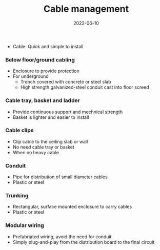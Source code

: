 ﻿---
title: Cable management
date: 2022-06-10
update: 2022-06-16
categories: 
	- Study notes
	- Construction
	- Building services
tags: Electical
description: 
---

- Cable: Quick and simple to install

### Below floor/ground cabling

- Enclosure to provide protection
- For underground
	- Trench covered with concrete or steel slab
	- High strength galvanized-steel conduit cast into floor screed

### Cable tray, basket and ladder

-  Provide continuous support and mechnical strength
- Basket is lighter and easier to install

### Cable clips

- Clip cable to the ceiling slab or wall
- No need cable tray or basket
- When no heavy cable

### Conduit

- Pipe for distribution of small diameter cables
- Plastic or steel

### Trunking

- Rectangular, surface mounted enclosure to carry cables
- Plastic or steel

### Modular wiring

- Prefabriated wiring, avoid the need for conduit
- Simply plug-and-play from the distribution board to the final circuit
